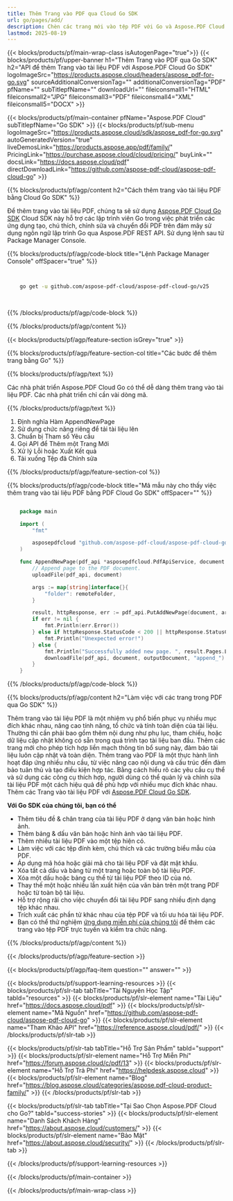 ```yaml
---
title: Thêm Trang vào PDF qua Cloud Go SDK
url: go/pages/add/
description: Chèn các trang mới vào tệp PDF với Go và Aspose.PDF Cloud SDK. Mở rộng nội dung một cách động.
lastmod: 2025-08-19
---
```


{{< blocks/products/pf/main-wrap-class isAutogenPage="true">}}
{{< blocks/products/pf/upper-banner h1="Thêm Trang vào PDF qua Go SDK" h2="API để thêm Trang vào tài liệu PDF với Aspose.PDF Cloud Go SDK" logoImageSrc="https://products.aspose.cloud/headers/aspose_pdf-for-go.svg" sourceAdditionalConversionTag="" additionalConversionTag="PDF" pfName="" subTitlepfName="" downloadUrl="" fileiconsmall1="HTML" fileiconsmall2="JPG" fileiconsmall3="PDF" fileiconsmall4="XML" fileiconsmall5="DOCX" >}}

{{< blocks/products/pf/main-container pfName="Aspose.PDF Cloud" subTitlepfName="Go SDK" >}}
{{< blocks/products/pf/sub-menu logoImageSrc="https://products.aspose.cloud/sdk/aspose_pdf-for-go.svg"
autoGeneratedVersion="true"
liveDemosLink="https://products.aspose.app/pdf/family/" PricingLink="https://purchase.aspose.cloud/cloud/pricing/" buyLink="" docsLink="https://docs.aspose.cloud/pdf"  directDownloadLink="https://github.com/aspose-pdf-cloud/aspose-pdf-cloud-go" >}}

{{% blocks/products/pf/agp/content h2="Cách thêm trang vào tài liệu PDF bằng Cloud Go SDK" %}}

Để thêm trang vào tài liệu PDF, chúng ta sẽ sử dụng
[Aspose.PDF Cloud Go SDK](https://products.aspose.cloud/pdf/go/)
Cloud SDK này hỗ trợ các lập trình viên Go trong việc phát triển các ứng dụng tạo, chú thích, chỉnh sửa và chuyển đổi PDF trên đám mây sử dụng ngôn ngữ lập trình Go qua Aspose.PDF REST API. Sử dụng lệnh sau từ Package Manager Console.

{{% blocks/products/pf/agp/code-block title="Lệnh Package Manager Console" offSpacer="true" %}}

```bash

     
    go get -u github.com/aspose-pdf-cloud/aspose-pdf-cloud-go/v25
     
     
```

{{% /blocks/products/pf/agp/code-block %}}

{{% /blocks/products/pf/agp/content %}}

{{< blocks/products/pf/agp/feature-section isGrey="true" >}}

{{% blocks/products/pf/agp/feature-section-col title="Các bước để thêm trang bằng Go" %}}

{{% blocks/products/pf/agp/text %}}

Các nhà phát triển Aspose.PDF Cloud Go có thể dễ dàng thêm trang vào tài liệu PDF. Các nhà phát triển chỉ cần vài dòng mã.

{{% /blocks/products/pf/agp/text %}}

1. Định nghĩa Hàm AppendNewPage
1. Sử dụng chức năng riêng để tải tài liệu lên
1. Chuẩn bị Tham số Yêu cầu
1. Gọi API để Thêm một Trang Mới
1. Xử lý Lỗi hoặc Xuất Kết quả
1. Tải xuống Tệp đã Chỉnh sửa

{{% /blocks/products/pf/agp/feature-section-col %}}

{{% blocks/products/pf/agp/code-block title="Mã mẫu này cho thấy việc thêm trang vào tài liệu PDF bằng PDF Cloud Go SDK" offSpacer="" %}}

```go

    package main

    import (
        "fmt"

        asposepdfcloud "github.com/aspose-pdf-cloud/aspose-pdf-cloud-go/v25"
    )

    func AppendNewPage(pdf_api *asposepdfcloud.PdfApiService, document string, outputDocument string, remoteFolder string) {
        // Append page to the PDF document.
        uploadFile(pdf_api, document)

        args := map[string]interface{}{
            "folder": remoteFolder,
        }

        result, httpResponse, err := pdf_api.PutAddNewPage(document, args)
        if err != nil {
            fmt.Println(err.Error())
        } else if httpResponse.StatusCode < 200 || httpResponse.StatusCode > 299 {
            fmt.Println("Unexpected error!")
        } else {
            fmt.Println("Successfully added new page. ", result.Pages.List)
            downloadFile(pdf_api, document, outputDocument, "append_")
        }
    }
```

{{% /blocks/products/pf/agp/code-block %}}

{{% blocks/products/pf/agp/content h2="Làm việc với các trang trong PDF qua Go SDK" %}}

Thêm trang vào tài liệu PDF là một nhiệm vụ phổ biến phục vụ nhiều mục đích khác nhau, nâng cao tính năng, tổ chức và tính toàn diện của tài liệu. Thường thì cần phải bao gồm thêm nội dung như phụ lục, tham chiếu, hoặc dữ liệu cập nhật không có sẵn trong quá trình tạo tài liệu ban đầu. Thêm các trang mới cho phép tích hợp liền mạch thông tin bổ sung này, đảm bảo tài liệu luôn cập nhật và toàn diện. Thêm trang vào PDF là một thực hành linh hoạt đáp ứng nhiều nhu cầu, từ việc nâng cao nội dung và cấu trúc đến đảm bảo tuân thủ và tạo điều kiện hợp tác. Bằng cách hiểu rõ các yêu cầu cụ thể và sử dụng các công cụ thích hợp, người dùng có thể quản lý và chỉnh sửa tài liệu PDF một cách hiệu quả để phù hợp với nhiều mục đích khác nhau.
Thêm các Trang vào tài liệu PDF với [Aspose.PDF Cloud Go SDK](https://products.aspose.cloud/pdf/go/).

**Với Go SDK của chúng tôi, bạn có thể**

+ Thêm tiêu đề & chân trang của tài liệu PDF ở dạng văn bản hoặc hình ảnh.
+ Thêm bảng & dấu văn bản hoặc hình ảnh vào tài liệu PDF.
+ Thêm nhiều tài liệu PDF vào một tệp hiện có.
+ Làm việc với các tệp đính kèm, chú thích và các trường biểu mẫu của PDF.
+ Áp dụng mã hóa hoặc giải mã cho tài liệu PDF và đặt mật khẩu.
+ Xóa tất cả dấu và bảng từ một trang hoặc toàn bộ tài liệu PDF.
+ Xóa một dấu hoặc bảng cụ thể từ tài liệu PDF theo ID của nó.
+ Thay thế một hoặc nhiều lần xuất hiện của văn bản trên một trang PDF hoặc từ toàn bộ tài liệu.
+ Hỗ trợ rộng rãi cho việc chuyển đổi tài liệu PDF sang nhiều định dạng tệp khác nhau.
+ Trích xuất các phần tử khác nhau của tệp PDF và tối ưu hóa tài liệu PDF.
+ Bạn có thể thử nghiệm [ứng dụng miễn phí của chúng tôi](https://products.aspose.app/pdf/) để thêm các trang vào tệp PDF trực tuyến và kiểm tra chức năng.

{{% /blocks/products/pf/agp/content %}}

{{< /blocks/products/pf/agp/feature-section >}}

{{< blocks/products/pf/agp/faq-item question="" answer="" >}}

{{< blocks/products/pf/support-learning-resources >}}
{{< blocks/products/pf/slr-tab tabTitle="Tài Nguyên Học Tập" tabId="resources" >}}
{{< blocks/products/pf/slr-element name="Tài Liệu" href="https://docs.aspose.cloud/pdf" >}}
{{< blocks/products/pf/slr-element name="Mã Nguồn" href="https://github.com/aspose-pdf-cloud/aspose-pdf-cloud-go" >}}
{{< blocks/products/pf/slr-element name="Tham Khảo API" href="https://reference.aspose.cloud/pdf/" >}}
{{< /blocks/products/pf/slr-tab >}}

{{< blocks/products/pf/slr-tab tabTitle="Hỗ Trợ Sản Phẩm" tabId="support" >}}
{{< blocks/products/pf/slr-element name="Hỗ Trợ Miễn Phí" href="https://forum.aspose.cloud/c/pdf/13" >}}
{{< blocks/products/pf/slr-element name="Hỗ Trợ Trả Phí" href="https://helpdesk.aspose.cloud" >}}
{{< blocks/products/pf/slr-element name="Blog" href="https://blog.aspose.cloud/categories/aspose.pdf-cloud-product-family/" >}}
{{< /blocks/products/pf/slr-tab >}}

{{< blocks/products/pf/slr-tab tabTitle="Tại Sao Chọn Aspose.PDF Cloud cho Go?" tabId="success-stories" >}}
{{< blocks/products/pf/slr-element name="Danh Sách Khách Hàng" href="https://about.aspose.cloud/customers/" >}}
{{< blocks/products/pf/slr-element name="Bảo Mật" href="https://about.aspose.cloud/security/" >}}
{{< /blocks/products/pf/slr-tab >}}

{{< /blocks/products/pf/support-learning-resources >}}

{{< /blocks/products/pf/main-container >}}

{{< /blocks/products/pf/main-wrap-class >}}
